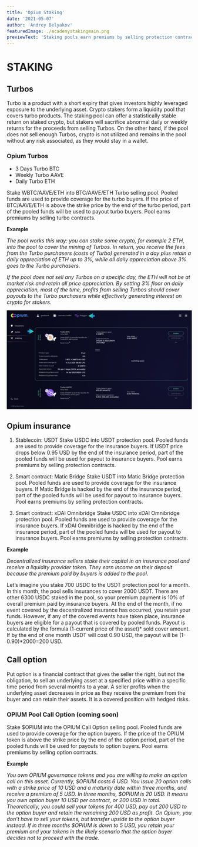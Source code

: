 ```yaml
---
title: 'Opium Staking'
date: '2021-05-07'
author: 'Andrey Belyakov'
featuredImage: ./academystakingmain.png
previewText: 'Staking pools earn premiums by selling protection contracts and turbo products'
---
```


# STAKING

## Turbos

Turbo is a product with a short expiry that gives investors highly leveraged exposure to the underlying asset. Crypto stakers form a liquidity pool that covers turbo products. The staking pool can offer a statistically stable return on staked crypto, but stakers will sacrifice abnormal daily or weekly returns for the proceeds from selling Turbos. On the other hand, if the pool does not sell enough Turbos, crypto is not utilized and remains in the pool without any risk associated, as they would stay in a wallet.


### Opium Turbos

- 3 Days Turbo BTC 
- Weekly Turbo AAVE 
- Daily Turbo ETH 

Stake WBTC/AAVE/ETH into BTC/AAVE/ETH Turbo selling pool. Pooled funds are used to provide coverage for the turbo buyers. If the price of BTC/AAVE/ETH is above the strike price by the end of the turbo period, part of the pooled funds will be used to payout turbo buyers. Pool earns premiums by selling turbo contracts.

**Example**

*The pool works this way: you can stake some crypto, for example 2 ETH, into the pool to cover the mining of Turbos. In return, you receive the fees from the Turbo purchasers (costs of Turbo) generated in a day plus retain a daily appreciation of ETH up to 3%, while all daily appreciation above 3% goes to the Turbo purchasers.*

*If the pool does not sell any Turbos on a specific day, the ETH will not be at market risk and retain all price appreciation. By setting 3% floor on daily appreciation, most of the time, profits from selling Turbos should cover payouts to the Turbo purchasers while effectively generating interest on crypto for stakers.*

[![Turbo BTC staking](AcademyStakingTurboBTC.png)](https://app.opium.finance/staking)



## Opium insurance 

1) Stablecoin: USDT
Stake USDC into USDT protection pool. Pooled funds are used to provide coverage for the insurance buyers.
If USDT price drops below 0.95 USD by the end of the insurance period, part of the pooled funds will be used for payout to insurance buyers. Pool earns premiums by selling protection contracts.

2) Smart contract: Matic Bridge 
Stake USDT into Matic Bridge protection pool. Pooled funds are used to provide coverage for the insurance buyers. If Matic Bridge is hacked by the end of the insurance period, part of the pooled funds will be used for payout to insurance buyers. Pool earns premiums by selling protection contracts.

3) Smart contract: xDAI Omnibridge
Stake USDC into xDAI Omnibridge protection pool. Pooled funds are used to provide coverage for the insurance buyers. If xDAI Omnibridge is hacked by the end of the insurance period, part of the pooled funds will be used for payout to insurance buyers. Pool earns premiums by selling protection contracts.


**Example**

*Decentralized insurance sellers stake their capital in an insurance pool and receive a liquidity provider token. They earn income on their deposit because the premium paid by buyers is added to the pool.*


Let’s imagine you stake 700 USDC to the USDT protection pool for a month. In this month, the pool sells insurances to cover 2000 USDT. There are other 6300 USDC staked in the pool, so your premium payment is 10% of overall premium paid by insurance buyers. At the end of the month, if no event covered by the decentralized insurance has occurred, you retain your funds. However, if any of the covered events have taken place, insurance buyers are eligible for a payout that is covered by pooled funds. Payout is calculated by the formula (1-current price of the asset)* sold cover amount. If by the end of one month USDT will cost 0.90 USD, the payout will be (1-0.90)*2000=200 USD.






## Call option
Put option is a financial contract that gives the seller the right, but not the obligation, to sell an underlying asset at a specified price within a specific time period from several months to a year. A seller profits when the underlying asset decreases in price as they receive the premium from the buyer and can retain their assets. It is a covered position with hedged risks.

### **OPIUM Pool Call Option (coming soon)**

Stake $OPIUM into the OPIUM Call Option selling pool. Pooled funds are used to provide coverage for the option buyers. If the price of the OPIUM token is above the strike price by the end of the option period, part of the pooled funds will be used for payouts to option buyers. Pool earns premiums by selling option contracts.

**Example**

*You own OPIUM governance tokens and you are willing to make an option call on this asset. Currently, $OPIUM costs 6 USD. You issue 20 option calls with a strike price of 10 USD and a maturity date within three months, and receive a premium of 5 USD. 
In three months, $OPIUM is 20 USD. It means you own option buyer 10 USD per contract, or 200 USD in total. Theoretically, you could sell your tokens for 400 USD, pay out 200 USD to the option buyer and retain the remaining 200 USD as profit. On Opium, you don’t have to sell your tokens, but transfer upside to the option buyer instead. 
If in three months $OPIUM is down to 5 USD, you retain your premium and your tokens in the likely scenario that the option buyer decides not to proceed with the trade.* 



